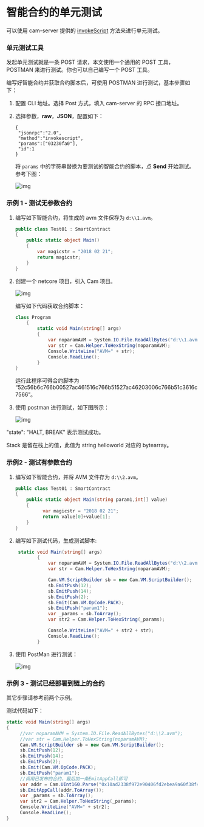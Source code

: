 # 智能合约的单元测试

可以使用 cam-server 提供的 [invokeScript](../../api/v2.0.1/api/invokescript.md) 方法来进行单元测试。

### 单元测试工具

发起单元测试就是一条 POST 请求，本文使用一个通用的 POST 工具，POSTMAN 来进行测试。你也可以自己编写一个 POST 工具。

编写好智能合约并获取合约脚本后，可使用 POSTMAN 进行测试，基本步骤如下：

1. 配置 CLI 地址。选择 Post 方式，填入 cam-server 的 RPC 接口地址。

2. 选择参数，**raw**，**JSON**，配置如下：

   ```
   {
    "jsonrpc":"2.0",
    "method":"invokescript",
    "params":["03230fa0"],
    "id":1
   }
   ```

   将 `params` 中的字符串替换为要测试的智能合约的脚本，点 **Send** 开始测试。参考下图：

   ![img](../../../assets/test1.png)

###  示例 1 - 测试无参数合约

1. 编写如下智能合约，将生成的 avm 文件保存为  `d:\\1.avm`。

    ```c#
    public class Test01 : SmartContract
    {
        public static object Main()
        {
            var magicstr = "2018 02 21";
            return magicstr;
        }
    }
    ```




2. 创建一个 netcore 项目，引入 Cam 项目。

   ![img](../../../assets/test2.png)

   编写如下代码获取合约脚本：

   ```c#
   class Program
       {
           static void Main(string[] args)
           {
               var noparamAVM = System.IO.File.ReadAllBytes("d:\\1.avm");
               var str = Cam.Helper.ToHexString(noparamAVM);
               Console.WriteLine("AVM=" + str);
               Console.ReadLine();
           }
   }
   ```

   运行此程序可得合约脚本为       “52c56b6c766b00527ac461516c766b51527ac46203006c766b51c3616c7566”。

3. 使用 postman 进行测试，如下图所示：

   ![img](../../../assets/test3.png)

"state": "HALT, BREAK" 表示测试成功。

Stack 是留在栈上的值，此值为 string helloworld 对应的 bytearray。

###  示例2 - 测试有参数合约

1. 编写如下智能合约，并将 AVM 文件存为 `d:\\2.avm`。

   ```c#
   public class Test01 : SmartContract
   {
       public static object Main(string param1,int[] value)
       {
             var magicstr = "2018 02 21";
             return value[0]+value[1];
       }
   }
   ```


2. 编写如下测试代码，生成测试脚本:

   ```c#
    static void Main(string[] args)
           {
               var noparamAVM = System.IO.File.ReadAllBytes("d:\\2.avm");
               var str = Cam.Helper.ToHexString(noparamAVM);

               Cam.VM.ScriptBuilder sb = new Cam.VM.ScriptBuilder();
               sb.EmitPush(12);
               sb.EmitPush(14);
               sb.EmitPush(2);
               sb.Emit(Cam.VM.OpCode.PACK);
               sb.EmitPush("param1");
               var _params = sb.ToArray();
               var str2 = Cam.Helper.ToHexString(_params);

               Console.WriteLine("AVM=" + str2 + str);
               Console.ReadLine();
           }
   ```

3. 使用 PostMan 进行测试：

   ![img](../../../assets/test4.png)


### 示例 3 - 测试已经部署到链上的合约

其它步骤请参考前两个示例。

测试代码如下：

```c#
static void Main(string[] args)
{
     //var noparamAVM = System.IO.File.ReadAllBytes("d:\\2.avm");
     //var str = Cam.Helper.ToHexString(noparamAVM);
     Cam.VM.ScriptBuilder sb = new Cam.VM.ScriptBuilder();
     sb.EmitPush(12);
     sb.EmitPush(14);
     sb.EmitPush(2);
     sb.Emit(Cam.VM.OpCode.PACK);
     sb.EmitPush("param1");
     //调用已发布的合约，最后加一条EmitAppCall即可
     var addr = Cam.UInt160.Parse("0x10ad2338f972e90406fd2ebea9a60f38f4aebd53");
     sb.EmitAppCall(addr.ToArray());
     var _params = sb.ToArray();
     var str2 = Cam.Helper.ToHexString(_params);
     Console.WriteLine("AVM=" + str2);
     Console.ReadLine();
}
```

